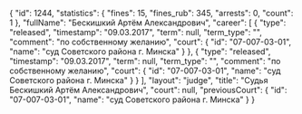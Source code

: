{
    "id": 1244,
    "statistics": {
        "fines": 15,
        "fines_rub": 345,
        "arrests": 0,
        "count": 1
    },
    "fullName": "Бескишкий Артём Александрович",
    "career": [
        {
            "type": "released",
            "timestamp": "09.03.2017",
            "term": null,
            "term_type": "",
            "comment": "по собственному желанию",
            "court": {
                "id": "07-007-03-01",
                "name": "суд Советского района г. Минска"
            }
        },
        {
            "type": "released",
            "timestamp": "09.03.2017",
            "term": null,
            "term_type": "",
            "comment": "по собственному желанию",
            "court": {
                "id": "07-007-03-01",
                "name": "суд Советского района г. Минска"
            }
        }
    ],
    "layout": "judge",
    "title": "Судья Бескишкий Артём Александрович",
    "court": null,
    "previousCourt": {
        "id": "07-007-03-01",
        "name": "суд Советского района г. Минска"
    }
}